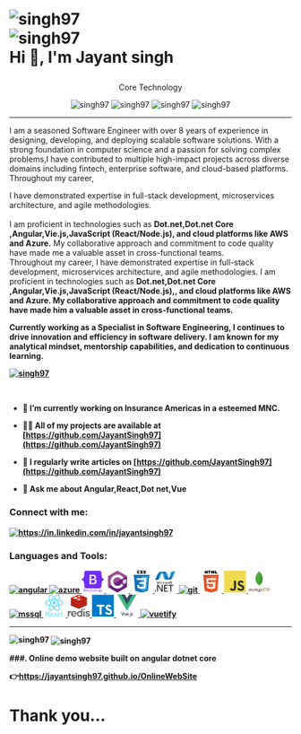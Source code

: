 <h1 align="left">
  <p> 
 <img src="https://avatars.githubusercontent.com/u/51473212?s=400&u=a5c8039705c059f06a93d76fe61df4b21df2b42f&v=4" width="200" alt="singh97" /> 
  <br>
 <img src="https://komarev.com/ghpvc/?username=singh97&label=Profile%20views&color=0e75b6&style=flat" alt="singh97" /> 
 <br>
  Hi 👋, 
  I'm Jayant singh</h1> 
  </p>
  <p align='center'> Core Technology  </p>
    <p align='center'> 
  <img src="https://trynetsolutions.com/TS/b1.3.gif" width="200" alt="singh97" />  
   <img src="https://d585tldpucybw.cloudfront.net/sfimages/default-source/blogs/2023/2023-11/angular-logo.gif?sfvrsn=240a6236_3" width="200"  style='height:127px' alt="singh97" />  
   <img src="https://assets.dio.me/23RZNpljzRZsyErpO7FP21L6QvQuKgYb3IuSFD_u3nQ/f:webp/q:80/L2FydGljbGVzL2NvdmVyLzQxNmIwNDcxLTNhMGQtNDVjNC04M2QwLTYwYjNmZmQzMWFkMC5qcGc" width="200" height='290' alt="singh97" />  
  <img src="https://miro.medium.com/v2/resize:fit:1024/1*7Va7nSrYTR5fiNDxY20YYg.png" width="200" height='115' alt="singh97" />
   
</p>
 <hr>
 I am a seasoned Software Engineer with over 8 years of experience in designing, developing, and deploying scalable software solutions. With a strong foundation in computer science and a passion for solving complex problems,I have contributed to multiple high-impact projects across diverse domains including fintech, enterprise software, and cloud-based platforms. Throughout my career,
 
I have demonstrated expertise in full-stack development, microservices architecture, and agile methodologies. 
<br/><br/>
I am proficient in technologies such as <b> Dot.net,Dot.net Core ,Angular,Vie.js,JavaScript (React/Node.js), and cloud platforms like AWS and Azure.</b>  My collaborative approach and commitment to code quality have made me a valuable asset in cross-functional teams.  
Throughout my career, I have demonstrated expertise in full-stack development, microservices architecture, and agile methodologies. I am proficient in technologies such as <b> Dot.net,Dot.net Core ,Angular,Vie.js,JavaScript (React/Node.js),, and cloud platforms like AWS and Azure. My collaborative approach and commitment to code quality have made him a valuable asset in cross-functional teams.

Currently working as a Specialist in Software Engineering, I continues to drive innovation and efficiency in software delivery. I am known for my analytical mindset, mentorship capabilities, and dedication to continuous learning.

 

<p align="left"> <a href="https://github.com/ryo-ma/github-profile-trophy"><img src="https://github-profile-trophy.vercel.app/?username=singh97" alt="singh97" /></a> </p>

<p align="left"> <a href="https://twitter.com/" target="blank"><img src="https://img.shields.io/twitter/follow/?logo=twitter&style=for-the-badge" alt="" /></a> </p>

- 🔭 I’m currently working on **Insurance Americas** in a esteemed MNC.

- 👨‍💻 All of my projects are available at [https://github.com/JayantSingh97](https://github.com/JayantSingh97)

- 📝 I regularly write articles on [https://github.com/JayantSingh97](https://github.com/JayantSingh97)

- 💬 Ask me about **Angular,React,Dot net,Vue**

<h3 align="left">Connect with me:</h3>
<p align="left">
<a href="https://linkedin.com/in/https://in.linkedin.com/in/jayantsingh97" target="blank"><img align="center" src="https://raw.githubusercontent.com/rahuldkjain/github-profile-readme-generator/master/src/images/icons/Social/linked-in-alt.svg" alt="https://in.linkedin.com/in/jayantsingh97" height="30" width="40" /></a>
</p>

<h3 align="left">Languages and Tools:</h3>
<p align="left"> <a href="https://angular.io" target="_blank" rel="noreferrer"> <img src="https://angular.io/assets/images/logos/angular/angular.svg" alt="angular" width="40" height="40"/> </a> <a href="https://azure.microsoft.com/en-in/" target="_blank" rel="noreferrer"> <img src="https://www.vectorlogo.zone/logos/microsoft_azure/microsoft_azure-icon.svg" alt="azure" width="40" height="40"/> </a> <a href="https://getbootstrap.com" target="_blank" rel="noreferrer"> <img src="https://raw.githubusercontent.com/devicons/devicon/master/icons/bootstrap/bootstrap-plain-wordmark.svg" alt="bootstrap" width="40" height="40"/> </a> <a href="https://www.w3schools.com/cs/" target="_blank" rel="noreferrer"> <img src="https://raw.githubusercontent.com/devicons/devicon/master/icons/csharp/csharp-original.svg" alt="csharp" width="40" height="40"/> </a> <a href="https://www.w3schools.com/css/" target="_blank" rel="noreferrer"> <img src="https://raw.githubusercontent.com/devicons/devicon/master/icons/css3/css3-original-wordmark.svg" alt="css3" width="40" height="40"/> </a> <a href="https://dotnet.microsoft.com/" target="_blank" rel="noreferrer"> <img src="https://raw.githubusercontent.com/devicons/devicon/master/icons/dot-net/dot-net-original-wordmark.svg" alt="dotnet" width="40" height="40"/> </a> <a href="https://git-scm.com/" target="_blank" rel="noreferrer"> <img src="https://www.vectorlogo.zone/logos/git-scm/git-scm-icon.svg" alt="git" width="40" height="40"/> </a> <a href="https://www.w3.org/html/" target="_blank" rel="noreferrer"> <img src="https://raw.githubusercontent.com/devicons/devicon/master/icons/html5/html5-original-wordmark.svg" alt="html5" width="40" height="40"/> </a> <a href="https://developer.mozilla.org/en-US/docs/Web/JavaScript" target="_blank" rel="noreferrer"> 
   <img src="https://raw.githubusercontent.com/devicons/devicon/master/icons/javascript/javascript-original.svg" alt="javascript" width="40" height="40"/> </a> <a href="https://www.mongodb.com/" target="_blank" rel="noreferrer"> <img src="https://raw.githubusercontent.com/devicons/devicon/master/icons/mongodb/mongodb-original-wordmark.svg" alt="mongodb" width="40" height="40"/> </a> <a href="https://www.microsoft.com/en-us/sql-server" target="_blank" rel="noreferrer"> <img src="https://www.svgrepo.com/show/303229/microsoft-sql-server-logo.svg" alt="mssql" width="40" height="40"/> </a> <a href="https://reactjs.org/" target="_blank" rel="noreferrer"> <img src="https://raw.githubusercontent.com/devicons/devicon/master/icons/react/react-original-wordmark.svg" alt="react" width="40" height="40"/> </a> <a href="https://redis.io" target="_blank" rel="noreferrer"> <img src="https://raw.githubusercontent.com/devicons/devicon/master/icons/redis/redis-original-wordmark.svg" alt="redis" width="40" height="40"/> </a> <a href="https://www.typescriptlang.org/" target="_blank" rel="noreferrer"> <img src="https://raw.githubusercontent.com/devicons/devicon/master/icons/typescript/typescript-original.svg" alt="typescript" width="40" height="40"/> </a> <a href="https://vuejs.org/" target="_blank" rel="noreferrer"> <img src="https://raw.githubusercontent.com/devicons/devicon/master/icons/vuejs/vuejs-original-wordmark.svg" alt="vuejs" width="40" height="40"/> </a> <a href="https://vuetifyjs.com/en/" target="_blank" rel="noreferrer"> <img src="https://bestofjs.org/logos/vuetify.svg" alt="vuetify" width="40" height="40"/> </a> </p>
 <hr> 
<p><img align="left" src="https://github-readme-stats.vercel.app/api/top-langs?username=singh97&show_icons=true&locale=en&layout=compact" alt="singh97" /></p>

<p>&nbsp;<img align="center" src="https://github-readme-stats.vercel.app/api?username=singh97&show_icons=true&locale=en" alt="singh97" /></p>

###. Online demo website built on angular dotnet core 


👉https://jayantsingh97.github.io/OnlineWebSite

<h1>Thank you...</h1> 
